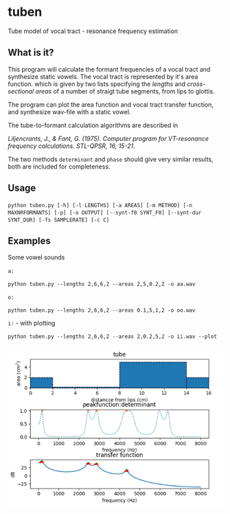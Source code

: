 # tuben
Tube model of vocal tract - resonance frequency estimation

## What is it?

This program will calculate the formant frequencies of a vocal tract and synthesize static vowels. The vocal tract is represented by it's area function. which is given by two lists specifying the *lengths* and *cross-sectional areas* of a number of straigt tube segments, from lips to glottis. 

The program can plot the area function and vocal tract transfer function, and synthesize wav-file with a static vowel. 

The tube-to-formant calculation algorithms are described in

*Liljencrants, J., & Fant, G. (1975). Computer program for VT-resonance frequency calculations. STL-QPSR, 16, 15-21.*

The two methods `determinant` and `phase` should give very similar results, both are included for completeness. 


## Usage
`python tuben.py [-h] [-l LENGTHS] [-a AREAS] [-m METHOD] [-n MAXNRFORMANTS] [-p] [-o OUTPUT]
             [--synt-f0 SYNT_F0] [--synt-dur SYNT_DUR] [-fs SAMPLERATE] [-c C]`

## Examples

Some vowel sounds

`a:`

    python tuben.py --lengths 2,6,6,2 --areas 2,5,0.2,2 -o aa.wav

`o:`
    
    python tuben.py --lengths 2,6,6,2 --areas 0.1,5,1,2 -o oo.wav

`i:` - with plotting

    python tuben.py --lengths 2,6,6,2 --areas 2,0.2,5,2 -o ii.wav --plot


![Example plot](images/plot.png)